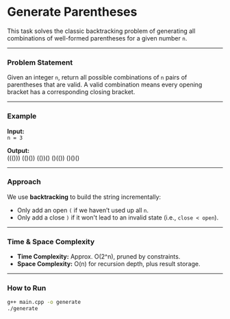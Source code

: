 # Generate Parentheses

This task solves the classic backtracking problem of generating all combinations of well-formed parentheses for a given number `n`.

---

### Problem Statement

Given an integer `n`, return all possible combinations of `n` pairs of parentheses that are valid. A valid combination means every opening bracket has a corresponding closing bracket.

---

### Example

**Input:**  
`n = 3`

**Output:**  
((()))
(()())
(())()
()(())
()()()


---

### Approach

We use **backtracking** to build the string incrementally:
- Only add an open `(` if we haven’t used up all `n`.
- Only add a close `)` if it won't lead to an invalid state (i.e., `close < open`).

---

### Time & Space Complexity

- **Time Complexity:** Approx. O(2^n), pruned by constraints.
- **Space Complexity:** O(n) for recursion depth, plus result storage.

---

### How to Run

```bash
g++ main.cpp -o generate
./generate
